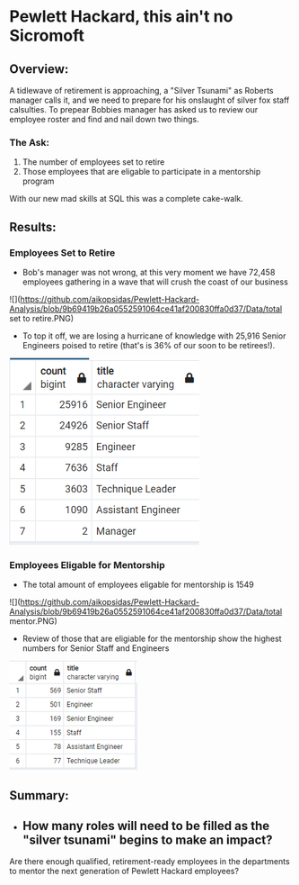 # Pewlett Hackard, this ain't no Sicromoft

## Overview: 
A tidlewave of retirement is approaching, a "Silver Tsunami" as Roberts manager calls it, and we need to prepare for his onslaught of silver fox staff calsulties. To prepear Bobbies manager has asked us to review our employee roster and find and nail down two things.
### The Ask:
1. The number of employees set to retire
2. Those employees that are eligable to participate in a mentorship program

With our new mad skills at SQL this was a complete cake-walk. 

## Results:
### Employees Set to Retire 
  - Bob's manager was not wrong, at this very moment we have 72,458 employees gathering in a wave that will crush the coast of our business


  ![](https://github.com/aikopsidas/Pewlett-Hackard-Analysis/blob/9b69419b26a0552591064ce41af200830ffa0d37/Data/total set to retire.PNG)
  - To top it off, we are losing a hurricane of knowledge with 25,916 Senior Engineers poised to retire (that's is 36% of our soon to be retirees!). 
  
  ![](https://github.com/aikopsidas/Pewlett-Hackard-Analysis/blob/9b69419b26a0552591064ce41af200830ffa0d37/Data/retiring_titles.PNG)
### Employees Eligable for Mentorship 
  - The total amount of employees eligable for mentorship is 1549


  ![](https://github.com/aikopsidas/Pewlett-Hackard-Analysis/blob/9b69419b26a0552591064ce41af200830ffa0d37/Data/total mentor.PNG)
  - Review of those that are eligiable for the mentorship show the highest numbers for Senior Staff and Engineers


  ![](https://github.com/aikopsidas/Pewlett-Hackard-Analysis/blob/9b69419b26a0552591064ce41af200830ffa0d37/Data/mentor_titles.PNG)


## Summary: 
  - How many roles will need to be filled as the "silver tsunami" begins to make an impact?
    -      
Are there enough qualified, retirement-ready employees in the departments to mentor the next generation of Pewlett Hackard employees?

